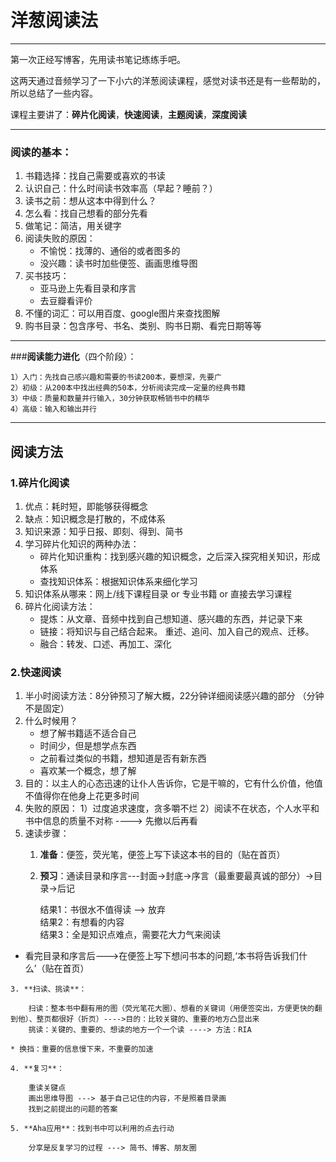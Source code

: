 ﻿# 洋葱阅读法

------
第一次正经写博客，先用读书笔记练练手吧。

这两天通过音频学习了一下小六的洋葱阅读课程，感觉对读书还是有一些帮助的，所以总结了一些内容。

课程主要讲了：**碎片化阅读**，**快速阅读**，**主题阅读**，**深度阅读**

------

### **阅读的基本**：
    
 1. 书籍选择：找自己需要或喜欢的书读
 2. 认识自己：什么时间读书效率高（早起？睡前？）
 3. 读书之前：想从这本中得到什么？
 4. 怎么看：找自己想看的部分先看
 5. 做笔记：简洁，用关键字
 6. 阅读失败的原因：   
    * 不愉悦：找薄的、通俗的或者图多的
    * 没兴趣：读书时加些便签、画画思维导图
 7. 买书技巧：
    * 亚马逊上先看目录和序言
    * 去豆瓣看评价
 8. 不懂的词汇：可以用百度、google图片来查找图解
 9. 购书目录：包含序号、书名、类别、购书日期、看完日期等等

------

###**阅读能力进化**（四个阶段）：

	1）入门：先找自己感兴趣和需要的书读200本，要想深，先要广
	2）初级：从200本中找出经典的50本，分析阅读完成一定量的经典书籍
	3）中级：质量和数量并行输入，30分钟获取畅销书中的精华
	4）高级：输入和输出并行

------

## **阅读方法**

### 1.**碎片化阅读**

 1. 优点：耗时短，即能够获得概念
 2. 缺点：知识概念是打散的，不成体系
 3. 知识来源：知乎日报、即刻、得到、简书
 4. 学习碎片化知识的两种办法：
     - 碎片化知识重构：找到感兴趣的知识概念，之后深入探究相关知识，形成体系
     - 查找知识体系：根据知识体系来细化学习
 5. 知识体系从哪来：网上/线下课程目录 or 专业书籍 or 直接去学习课程
 6. 碎片化阅读方法：
     - 提炼：从文章、音频中找到自己想知道、感兴趣的东西，并记录下来
     - 链接：将知识与自己结合起来。 重述、追问、加入自己的观点、迁移。
     - 融合：转发、口述、再加工、深化
   
### 2.**快速阅读**

 1. 半小时阅读方法：8分钟预习了解大概，22分钟详细阅读感兴趣的部分 （分钟不是固定）
 2. 什么时候用？
     - 想了解书籍适不适合自己
     - 时间少，但是想学点东西
     - 之前看过类似的书籍，想知道是否有新东西
     - 喜欢某一个概念，想了解
 3. 目的：以主人的心态迅速的让仆人告诉你，它是干嘛的，它有什么价值，他值不值得你在他身上花更多时间
 4. 失败的原因：
    1）过度追求速度，贪多嚼不烂
	2）阅读不在状态，个人水平和书中信息的质量不对称 ----> 先撤以后再看
 5. 速读步骤：
    1. **准备**：便签，荧光笔，便签上写下读这本书的目的（贴在首页）
	2. **预习**：通读目录和序言---封面->封底->序言（最重要最真诚的部分）->目录->后记

        结果1：书很水不值得读 --> 放弃 		
        结果2：有想看的内容  		
        结果3：全是知识点难点，需要花大力气来阅读
        
    

   * 看完目录和序言后--->在便签上写下想问书本的问题,‘本书将告诉我们什么’（贴在首页）


 
	3. **扫读、挑读**：
	    
	    扫读：整本书中翻有用的图（荧光笔花大圈）、想看的关键词（用便签突出，方便更快的翻到他）、整页都很好（折页）---->目的：比较关键的、重要的地方凸显出来
		挑读：关键的、重要的、想读的地方一个一个读 ----> 方法：RIA
		
	* 换挡：重要的信息慢下来，不重要的加速
	    
	4. **复习**：
	   
        重读关键点
		画出思维导图 ---> 基于自己记住的内容，不是照着目录画
		找到之前提出的问题的答案
    
    5. **Aha应用**：找到书中可以利用的点去行动
       
        分享是反复学习的过程 ---> 简书、博客、朋友圈
 
